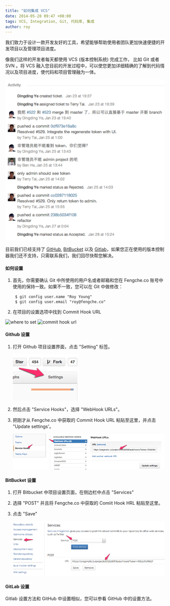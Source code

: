 ```yaml
---
title: "如何集成 VCS"
date: 2014-05-28 09:47 +08:00
tags: VCS, Integration, Git, 代码库, 集成
author: roy
---
```


我们致力于设计一款开发友好的工具，希望能够帮助使用者团队更加快速便捷的开发项目以及管理项目进度。

像我们这样的开发者每天都使用 VCS (版本控制系统) 完成工作， 比如 Git 或者 SVN 。将 VCS 融入您目前的开发过程中，可以使您更加详细精确的了解到代码情况以及项目进度，使代码和项目管理融为一体。

![VCS Integration](/images/integrate-version-control-system-with-pragmat/vcs-integration.png)

目前我们已经支持了 [GitHub](https://github.com/), [BitBucket](https://bitbucket.org/) 以及 [Gitlab](http://gitlab.org/)，如果您正在使用的版本控制器我们还不支持，只需联系我们，我们回尽快帮您解决。

#### 如何设置 ####

1. 首先，你需要确认 Git 中所使用的用户名或者邮箱和您在 Fengche.co 账号中使用的保持一致。如果不一致，您可以在 Git 中做修改：

        $ git config user.name "Roy Young"
        $ git config user.email "roy@fengche.co"
2. 在项目的设置选项中找到 Commit Hook URL

![where to set](vcs_integration_with_fengcheco/where_to_set.png)
![commit hook url](vcs_integration_with_fengcheco/commit_hook_url.png)

#### Github 设置 ####

1. 打开 Github 项目设置界面，点击 "Setting" 标签。

    ![GitHub Project Setting](/images/integrate-version-control-system-with-pragmat/github-project-setting.png)

2. 然后点击 "Service Hooks"，选择 "WebHook URLs"。
3. 把刚才从 Fengche.co 中获取的 Commit Hook URL 粘贴至这里，并点击 "Update settings'。

    ![Github WebHook](/images/integrate-version-control-system-with-pragmat/github-webhook.png)

#### BitBucket 设置 ####

1. 打开 Bitbucket 中项目设置页面，在侧边栏中点击 "Services"
2. 选择 "POST" 并且将 Fengche.co 中获取的 Comiit Hook HRL 粘贴至这里。
3. 点击 "Save"

    ![BitBucket WebHook](/images/integrate-version-control-system-with-pragmat/bitbucket-webhook.png)

#### GitLab 设置 ####

Gitlab 设置方法和 GitHub 中设置相似，您可以参看 GitHub 中的设置方法。

